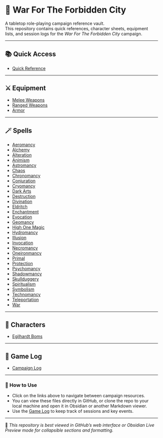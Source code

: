 # 🏯 War For The Forbidden City

A tabletop role-playing campaign reference vault.  
This repository contains quick references, character sheets, equipment lists, and session logs for the *War For The Forbidden City* campaign.

---

## 📚 Quick Access

- [Quick Reference](https://github.com/Dworrall21/War-For-The-Forbidden-City/blob/38361874d8dc02ed782ca66e3302feb5f1c69ab7/Quick%20Reference.md)

---

## ⚔️ Equipment

- [Melee Weapons](https://github.com/Dworrall21/War-For-The-Forbidden-City/blob/38361874d8dc02ed782ca66e3302feb5f1c69ab7/Melee%20Weapons.md)  
- [Ranged Weapons](https://github.com/Dworrall21/War-For-The-Forbidden-City/blob/38361874d8dc02ed782ca66e3302feb5f1c69ab7/Ranged%20Weapons.md)  
- [Armor](https://github.com/Dworrall21/War-For-The-Forbidden-City/blob/38361874d8dc02ed782ca66e3302feb5f1c69ab7/Armor.md)

---

## 🪄 Spells

- [Aeromancy](https://github.com/Dworrall21/War-For-The-Forbidden-City/blob/main/Aeromancy.md)  
- [Alchemy](https://github.com/Dworrall21/War-For-The-Forbidden-City/blob/main/Alchemy.md)  
- [Alteration](https://github.com/Dworrall21/War-For-The-Forbidden-City/blob/main/Alteration.md)  
- [Animism](https://github.com/Dworrall21/War-For-The-Forbidden-City/blob/main/Animism.md)  
- [Astromancy](https://github.com/Dworrall21/War-For-The-Forbidden-City/blob/main/Astromancy.md)  
- [Chaos](https://github.com/Dworrall21/War-For-The-Forbidden-City/blob/main/Chaos.md)  
- [Chronomancy](https://github.com/Dworrall21/War-For-The-Forbidden-City/blob/main/Chronomancy.md)  
- [Conjuration](https://github.com/Dworrall21/War-For-The-Forbidden-City/blob/main/Conjuration.md)  
- [Cryomancy](https://github.com/Dworrall21/War-For-The-Forbidden-City/blob/main/Cryomancy.md)  
- [Dark Arts](https://github.com/Dworrall21/War-For-The-Forbidden-City/blob/main/Dark%20Arts.md)  
- [Destruction](https://github.com/Dworrall21/War-For-The-Forbidden-City/blob/main/Destruction.md)  
- [Divination](https://github.com/Dworrall21/War-For-The-Forbidden-City/blob/main/Divination.md)  
- [Eldritch](https://github.com/Dworrall21/War-For-The-Forbidden-City/blob/main/Eldritch.md)  
- [Enchantment](https://github.com/Dworrall21/War-For-The-Forbidden-City/blob/main/Enchantment.md)  
- [Evocation](https://github.com/Dworrall21/War-For-The-Forbidden-City/blob/main/Evocation.md)  
- [Geomancy](https://github.com/Dworrall21/War-For-The-Forbidden-City/blob/main/Geomancy.md)  
- [High One Magic](https://github.com/Dworrall21/War-For-The-Forbidden-City/blob/main/High%20One%20Magic.md)  
- [Hydromancy](https://github.com/Dworrall21/War-For-The-Forbidden-City/blob/main/Hydromancy.md)  
- [Illusion](https://github.com/Dworrall21/War-For-The-Forbidden-City/blob/main/Illusion.md)  
- [Invocation](https://github.com/Dworrall21/War-For-The-Forbidden-City/blob/main/Invocation.md)  
- [Necromancy](https://github.com/Dworrall21/War-For-The-Forbidden-City/blob/main/Necromancy.md)  
- [Oneironmancy](https://github.com/Dworrall21/War-For-The-Forbidden-City/blob/main/Oneironmancy.md)  
- [Primal](https://github.com/Dworrall21/War-For-The-Forbidden-City/blob/main/Primal.md)  
- [Protection](https://github.com/Dworrall21/War-For-The-Forbidden-City/blob/main/Protection.md)  
- [Psychomancy](https://github.com/Dworrall21/War-For-The-Forbidden-City/blob/main/Psychomancy.md)  
- [Shadowmancy](https://github.com/Dworrall21/War-For-The-Forbidden-City/blob/main/Shadowmancy.md)  
- [Skullduggery](https://github.com/Dworrall21/War-For-The-Forbidden-City/blob/main/Skullduggery.md)  
- [Spiritualism](https://github.com/Dworrall21/War-For-The-Forbidden-City/blob/main/Spiritualism.md)  
- [Symbolism](https://github.com/Dworrall21/War-For-The-Forbidden-City/blob/main/Symbolism.md)  
- [Technomancy](https://github.com/Dworrall21/War-For-The-Forbidden-City/blob/main/Technomancy.md)  
- [Teleportation](https://github.com/Dworrall21/War-For-The-Forbidden-City/blob/main/Teleportation.md)  
- [War](https://github.com/Dworrall21/War-For-The-Forbidden-City/blob/main/War.md)

---


## 👤 Characters

- [Egilhardt Boms](https://github.com/Dworrall21/War-For-The-Forbidden-City/blob/38361874d8dc02ed782ca66e3302feb5f1c69ab7/Egilhardt%20Boms.md)

---

## 📝 Game Log

- [Campaign Log](https://github.com/Dworrall21/War-For-The-Forbidden-City/blob/7273d801ac930dd161170ecc7bd5da2465949c01/Game%20Log.md)

---

### 🧭 How to Use

- Click on the links above to navigate between campaign resources.  
- You can view these files directly in GitHub, or clone the repo to your local machine and open it in Obsidian or another Markdown viewer.  
- Use the [Game Log](https://github.com/Dworrall21/War-For-The-Forbidden-City/blob/7273d801ac930dd161170ecc7bd5da2465949c01/Game%20Log.md) to keep track of sessions and key events.

---

📌 *This repository is best viewed in GitHub’s web interface or Obsidian Live Preview mode for collapsible sections and formatting.*

